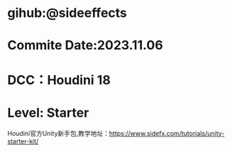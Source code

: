 # gihub:@sideeffects
# Commite Date:2023.11.06
# DCC：Houdini 18 
# Level: Starter

Houdini官方Unity新手包,教学地址：https://www.sidefx.com/tutorials/unity-starter-kit/
